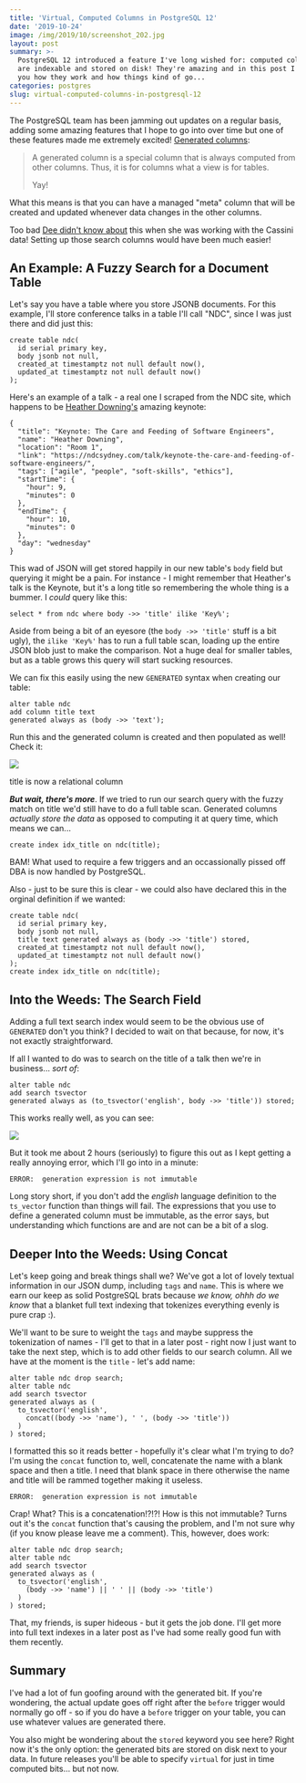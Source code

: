 ```yaml
---
title: 'Virtual, Computed Columns in PostgreSQL 12'
date: '2019-10-24'
image: /img/2019/10/screenshot_202.jpg
layout: post
summary: >-
  PostgreSQL 12 introduced a feature I've long wished for: computed columns that
  are indexable and stored on disk! They're amazing and in this post I'll show
  you how they work and how things kind of go...
categories: postgres
slug: virtual-computed-columns-in-postgresql-12
---
```


The PostgreSQL team has been jamming out updates on a regular basis, adding some amazing features that I hope to go into over time but one of these features made me extremely excited! [Generated columns](https://www.postgresql.org/docs/current/ddl-generated-columns.html):

> A generated column is a special column that is always computed from other columns. Thus, it is for columns what a view is for tables.
>
> Yay!

What this means is that you can have a managed "meta" column that will be created and updated whenever data changes in the other columns.

Too bad [Dee didn't know about](https://bigmachine.io/products/a-curious-moon/) this when she was working with the Cassini data! Setting up those search columns would have been much easier!

## An Example: A Fuzzy Search for a Document Table

Let's say you have a table where you store JSONB documents. For this example, I'll store conference talks in a table I'll call "NDC", since I was just there and did just this:

```
create table ndc(
  id serial primary key,
  body jsonb not null,
  created_at timestamptz not null default now(),
  updated_at timestamptz not null default now()
);
```

Here's an example of a talk - a real one I scraped from the NDC site, which happens to be [Heather Downing's](https://www.quorralyne.com/) amazing keynote:

```
{
  "title": "Keynote: The Care and Feeding of Software Engineers",
  "name": "Heather Downing",
  "location": "Room 1",
  "link": "https://ndcsydney.com/talk/keynote-the-care-and-feeding-of-software-engineers/",
  "tags": ["agile", "people", "soft-skills", "ethics"],
  "startTime": {
    "hour": 9,
    "minutes": 0
  },
  "endTime": {
    "hour": 10,
    "minutes": 0
  },
  "day": "wednesday"
}
```

This wad of JSON will get stored happily in our new table's `body` field but querying it might be a pain. For instance - I might remember that Heather's talk is the Keynote, but it's a long title so remembering the whole thing is a bummer. I _could_ query like this:

```
select * from ndc where body ->> 'title' ilike 'Key%';
```

Aside from being a bit of an eyesore (the `body ->> 'title'` stuff is a bit ugly), the `ilike 'Key%'` has to run a full table scan, loading up the entire JSON blob just to make the comparison. Not a huge deal for smaller tables, but as a table grows this query will start sucking resources.

We can fix this easily using the new `GENERATED` syntax when creating our table:

```
alter table ndc
add column title text
generated always as (body ->> 'text');
```

Run this and the generated column is created and then populated as well! Check it:

![](https://blog.bigmachine.io/img/screenshot_201.jpg)

title is now a relational column

_**But wait, there's more**_. If we tried to run our search query with the fuzzy match on title we'd still have to do a full table scan. Generated columns _actually store the data_ as opposed to computing it at query time, which means we can...

```
create index idx_title on ndc(title);
```

BAM! What used to require a few triggers and an occassionally pissed off DBA is now handled by PostgreSQL.

Also - just to be sure this is clear - we could also have declared this in the orginal definition if we wanted:

```
create table ndc(
  id serial primary key,
  body jsonb not null,
  title text generated always as (body ->> 'title') stored,
  created_at timestamptz not null default now(),
  updated_at timestamptz not null default now()
);
create index idx_title on ndc(title);
```

## Into the Weeds: The Search Field

Adding a full text search index would seem to be the obvious use of `GENERATED` don't you think? I decided to wait on that because, for now, it's not exactly straightforward.

If all I wanted to do was to search on the title of a talk then we're in business... _sort of_:

```
alter table ndc
add search tsvector
generated always as (to_tsvector('english', body ->> 'title')) stored;
```

This works really well, as you can see:

![](https://blog.bigmachine.io/img/screenshot_202.jpg)

But it took me about 2 hours (seriously) to figure this out as I kept getting a really annoying error, which I'll go into in a minute:

```
ERROR:  generation expression is not immutable
```

Long story short, if you don't add the _english_ language definition to the `ts_vector` function than things will fail. The expressions that you use to define a generated column must be immutable, as the error says, but understanding which functions are and are not can be a bit of a slog.

## Deeper Into the Weeds: Using Concat

Let's keep going and break things shall we? We've got a lot of lovely textual information in our JSON dump, including `tags` and `name`. This is where we earn our keep as solid PostgreSQL brats because _we know, ohhh do we know_ that a blanket full text indexing that tokenizes everything evenly is pure crap :).

We'll want to be sure to weight the `tags` and maybe suppress the tokenization of names - I'll get to that in a later post - right now I just want to take the next step, which is to add other fields to our search column. All we have at the moment is the `title` - let's add name:

```
alter table ndc drop search;
alter table ndc
add search tsvector
generated always as (
  to_tsvector('english',
    concat((body ->> 'name'), ' ', (body ->> 'title'))
  )
) stored;
```

I formatted this so it reads better - hopefully it's clear what I'm trying to do? I'm using the `concat` function to, well, concatenate the name with a blank space and then a title. I need that blank space in there otherwise the name and title will be rammed together making it useless.

```
ERROR:  generation expression is not immutable
```

Crap! What? This is a concatenation!?!?! How is this not immutable? Turns out it's the `concat` function that's causing the problem, and I'm not sure why (if you know please leave me a comment). This, however, does work:

```
alter table ndc drop search;
alter table ndc
add search tsvector
generated always as (
  to_tsvector('english',
    (body ->> 'name') || ' ' || (body ->> 'title')
  )
) stored;
```

That, my friends, is super hideous - but it gets the job done. I'll get more into full text indexes in a later post as I've had some really good fun with them recently.

## Summary

I've had a lot of fun goofing around with the generated bit. If you're wondering, the actual update goes off right after the `before` trigger would normally go off - so if you do have a `before` trigger on your table, you can use whatever values are generated there.

You also might be wondering about the `stored` keyword you see here? Right now it's the only option: the generated bits are stored on disk next to your data. In future releases you'll be able to specify `virtual` for just in time computed bits... but not now.
